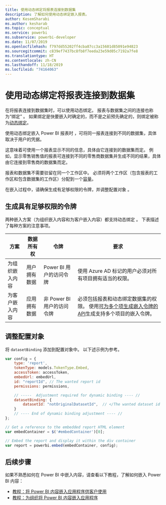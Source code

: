 ```yaml
---
title: 使用动态绑定将报表连接到数据集
description: 了解如何使用动态绑定嵌入报表。
author: KesemSharabi
ms.author: kesharab
ms.topic: conceptual
ms.service: powerbi
ms.subservice: powerbi-developer
ms.date: 11/07/2019
ms.openlocfilehash: f797dd55202ff4cba87cc3a15601d85091e94823
ms.sourcegitcommit: c839ef7437bc8fb8f7eeda23e59d05c7192a7fe8
ms.translationtype: HT
ms.contentlocale: zh-CN
ms.lasthandoff: 11/18/2019
ms.locfileid: "74164063"
---
```

# <a name="connect-a-report-to-a-dataset-using-dynamic-binding"></a>使用动态绑定将报表连接到数据集 

在将报表连接到数据集时，可以使用动态绑定。 报表与数据集之间的连接也称为“绑定”  。 如果绑定是快要嵌入时确定的，而不是之前预先确定的，则绑定被称为[动态绑定](https://nam06.safelinks.protection.outlook.com/?url=https%3A%2F%2Fen.wikipedia.org%2Fwiki%2FLate_binding&data=02%7C01%7CKesem.Sharabi%40microsoft.com%7C5d5b0d2d62cf4818f0c108d7635b151e%7C72f988bf86f141af91ab2d7cd011db47%7C1%7C0%7C637087115150775585&sdata=AbEtdJvgy4ivi4v4ziuui%2Bw2ibTQQXBQNYRKbXn5scA%3D&reserved=0)。
 
使用动态绑定嵌入 Power BI 报表时  ，可将同一报表连接到不同的数据集，具体取决于用户的凭据。
 
这意味着可使用一个报表显示不同的信息，具体由它连接到的数据集而定。 例如，显示零售销售值的报表可连接到不同的零售商数据集并生成不同的结果，具体由它连接到零售商的数据集而定。
 
报表和数据集不需要驻留在同一个工作区中。 必须将两个工作区（包含报表的工作区和包含数据集的工作区）分配到一个[容量](azure-pbie-create-capacity.md)。

在嵌入过程中，请确保生成有足够权限的令牌，并调整配置对象   。


## <a name="generating-a-token-with-sufficient-permissions"></a>生成具有足够权限的令牌

两种嵌入方案（为组织嵌入内容和为客户嵌入内容）都支持动态绑定   。 下表描述了每种方案的注意事项。


|方案  |数据所有权  |令牌  |要求  |
|---------|---------|---------|---------|
|为组织嵌入内容     |用户拥有数据         |Power BI 用户的访问令牌         |使用 Azure AD 标记的用户必须对所有项目拥有适当的权限。         |
|为客户嵌入内容      |应用拥有数据         |非 Power BI 用户的访问令牌         |必须包括报表和动态绑定数据集的权限。 使用[可为多个项生成嵌入令牌的 API](embed-sample-for-customers.md#multiEmbedToken)生成支持多个项目的嵌入令牌。         |

## <a name="adjusting-the-config-object"></a>调整配置对象
将 `datasetBinding` 添加到配置对象中。 以下述示例为参考。

```javascript
var config = {
    type: 'report',
    tokenType: models.TokenType.Embed,
    accessToken: accessToken,
    embedUrl: embedUrl,
    id: "reportId", // The wanted report id
    permissions: permissions,

    // -----  Adjustment required for dynamic binding ---- //
    datasetBinding: {
        datasetId: "notOriginalDatasetId",  // </The wanted dataset id
    }
    // ---- End of dynamic binding adjustment ---- //
};

// Get a reference to the embedded report HTML element
var embedContainer = $('#embedContainer')[0];

// Embed the report and display it within the div container
var report = powerbi.embed(embedContainer, config);
```

## <a name="next-steps"></a>后续步骤

如果不熟悉如何在 Power BI 中嵌入内容，请查看以下教程，了解如何嵌入 Power BI 内容：
* [教程：将 Power BI 内容嵌入应用程序供客户使用](embed-sample-for-customers.md)
* [教程：为组织将 Power BI 内容嵌入应用程序](embed-sample-for-your-organization.md)